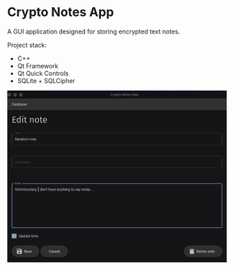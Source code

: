 # Crypto Notes App
A GUI application designed for storing encrypted text notes.

Project stack:
* C++
* Qt Framework
* Qt Quick Controls
* SQLite + SQLCipher

![Program screenshot](crypto-notes.png)
